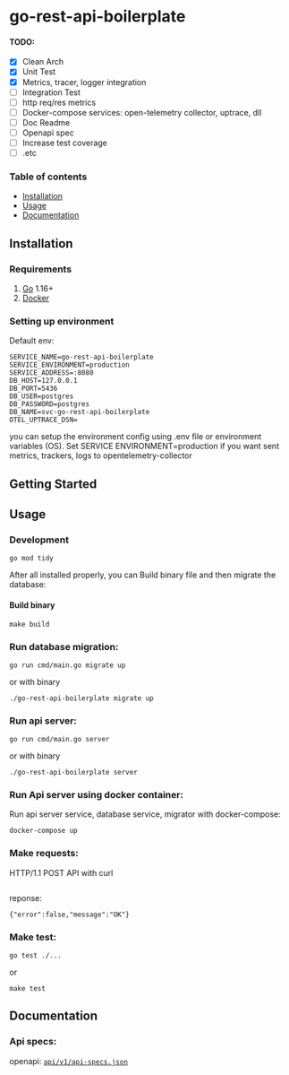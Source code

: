 # go-rest-api-boilerplate

#### TODO:
- [X] Clean Arch
- [X] Unit Test
- [X] Metrics, tracer, logger integration
- [ ] Integration Test
- [ ] http req/res metrics
- [ ] Docker-compose services: open-telemetry collector, uptrace, dll
- [ ] Doc Readme
- [ ] Openapi spec
- [ ] Increase test coverage
- [ ] .etc

### Table of contents
- [Installation](#installation)
- [Usage](#usage)
- [Documentation](#documentation)

## Installation

### Requirements

1. [Go](https://golang.org/doc/install) 1.16+
2. [Docker](https://docs.docker.com/engine/install/)

### Setting up environment
Default env:
```
SERVICE_NAME=go-rest-api-boilerplate
SERVICE_ENVIRONMENT=production
SERVICE_ADDRESS=:8080
DB_HOST=127.0.0.1
DB_PORT=5436
DB_USER=postgres
DB_PASSWORD=postgres
DB_NAME=svc-go-rest-api-boilerplate
OTEL_UPTRACE_DSN=
```

you can setup the environment config using .env file or environment variables (OS). Set SERVICE ENVIRONMENT=production if you want sent metrics, trackers, logs to opentelemetry-collector

## Getting Started
## Usage
### Development
```
go mod tidy
```
After all installed properly, you can Build binary file and then migrate the database:
#### Build binary
```
make build
```
### Run database migration:
```
go run cmd/main.go migrate up
```
or with binary
```
./go-rest-api-boilerplate migrate up
```
### Run api server:
```
go run cmd/main.go server
```
or with binary
```
./go-rest-api-boilerplate server
```
### Run Api server using docker container:
Run api server service, database service, migrator with docker-compose:

```
docker-compose up
```

### Make requests:
HTTP/1.1 POST API with curl
```
```

reponse:
```
{"error":false,"message":"OK"}
```

### Make test:
```
go test ./...
```
or
```
make test
```

## Documentation
### Api specs:
openapi:
[```api/v1/api-specs.json```](./api/v1/api-specs.json)


